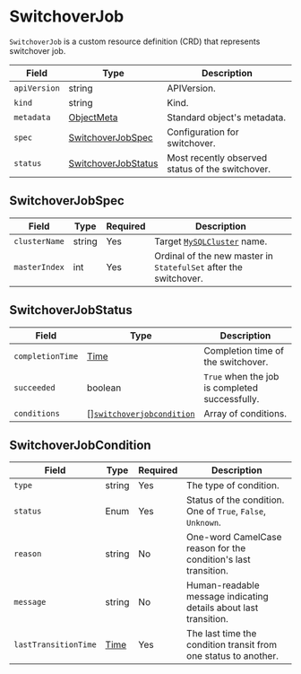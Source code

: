 # SwitchoverJob

`SwitchoverJob` is a custom resource definition (CRD) that represents switchover job.

| Field        | Type                                        | Description                                      |
| ------------ | ------------------------------------------- | ------------------------------------------------ |
| `apiVersion` | string                                      | APIVersion.                                      |
| `kind`       | string                                      | Kind.                                            |
| `metadata`   | [ObjectMeta]                                | Standard object's metadata.                      |
| `spec`       | [SwitchoverJobSpec](#SwitchoverJobSpec)     | Configuration for switchover.                    |
| `status`     | [SwitchoverJobStatus](#SwitchoverJobStatus) | Most recently observed status of the switchover. |

## SwitchoverJobSpec

| Field         | Type   | Required | Description                                                      |
| ------------- | ------ | -------- | ---------------------------------------------------------------- |
| `clusterName` | string | Yes      | Target [`MySQLCluster`](crd_mysql_cluster.md) name.              |
| `masterIndex` | int    | Yes      | Ordinal of the new master in `StatefulSet` after the switchover. |

## SwitchoverJobStatus

| Field            | Type                                                  | Description                                    |
| ---------------- | ----------------------------------------------------- | ---------------------------------------------- |
| `completionTime` | [Time]                                                | Completion time of the switchover.             |
| `succeeded`      | boolean                                               | `True` when the job is completed successfully. |
| `conditions`     | [][`switchoverjobcondition`](#SwitchoverJobCondition) | Array of conditions.                           |

## SwitchoverJobCondition

| Field                | Type   | Required | Description                                                      |
| -------------------- | ------ | -------- | ---------------------------------------------------------------- |
| `type`               | string | Yes      | The type of condition.                                           |
| `status`             | Enum   | Yes      | Status of the condition. One of `True`, `False`, `Unknown`.      |
| `reason`             | string | No       | One-word CamelCase reason for the condition's last transition.   |
| `message`            | string | No       | Human-readable message indicating details about last transition. |
| `lastTransitionTime` | [Time] | Yes      | The last time the condition transit from one status to another.  |

[objectmeta]: https://kubernetes.io/docs/reference/generated/kubernetes-api/v1.17/#objectmeta-v1-meta
[time]: https://kubernetes.io/docs/reference/generated/kubernetes-api/v1.17/#time-v1-meta
